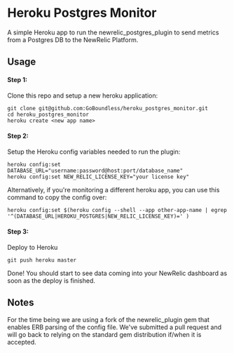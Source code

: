 Heroku Postgres Monitor
========================

A simple Heroku app to run the newrelic_postgres_plugin to send metrics from a Postgres DB to the NewRelic Platform.

Usage
------------------------

#### Step 1:
Clone this repo and setup a new heroku application:
```
git clone git@github.com:GoBoundless/heroku_postgres_monitor.git
cd heroku_postgres_monitor
heroku create <new app name>
```
#### Step 2:
Setup the Heroku config variables needed to run the plugin:
```
heroku config:set DATABASE_URL="username:password@host:port/database_name"
heroku config:set NEW_RELIC_LICENSE_KEY="your license key"
```

Alternatively, if you're monitoring a different heroku app, you can use this command to copy the config over:
```
heroku config:set $(heroku config --shell --app other-app-name | egrep '^(DATABASE_URL|HEROKU_POSTGRES|NEW_RELIC_LICENSE_KEY)=' )
```

#### Step 3:
Deploy to Heroku
```
git push heroku master
```

Done! You should start to see data coming into your NewRelic dashboard as soon as the deploy is finished.

Notes
------------------------
For the time being we are using a fork of the newrelic_plugin gem that enables ERB parsing of the config file. We've submitted a pull request and will go back to relying on the standard gem distribution if/when it is accepted.